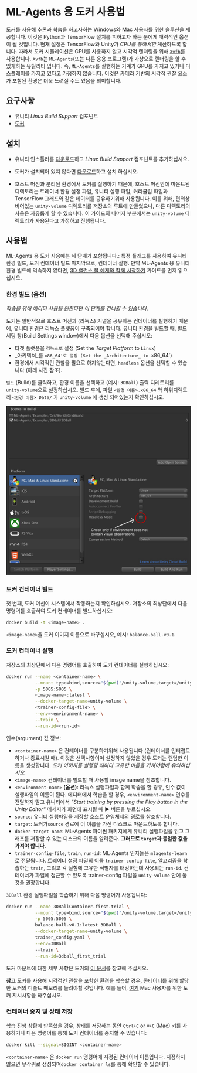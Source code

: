 ﻿# ML-Agents 용 도커 사용법

도커를 사용해 추론과 학습을 하고자하는 Windows와 Mac 사용자를 위한 솔루션을 제공합니다.
이것은 Python과 TensorFlow 설치를 피하고자 하는 분에게 매력적인 옵션이 될 것입니다. 현재 설정은 TensorFlow와 Unity가 _CPU를 통해서만_
계산하도록 합니다. 따라서 도커 시뮬레이션은 GPU를 사용하지 않고 시각적 렌더링을 위해 [`Xvfb`](https://en.wikipedia.org/wiki/Xvfb)를 사용합니다.
`Xvfb`는 `ML-Agents`(또는 다른 응용 프로그램)가 가상으로 렌더링을 할 수 있게하는 유틸리티 입니다. 즉, `ML-Agents`를 실행하는 기계가 GPU를 가지고 있거나
디스플레이를 가지고 있다고 가정하지 않습니다. 이것은 카메라 기반의 시각적 관찰 요소가 포함된 환경은 더욱 느려질 수도 있음을 의미합니다.

## 요구사항

- 유니티 _Linux Build Support_ 컴포넌트
- [도커](https://www.docker.com)

## 설치

- 유니티 인스톨러를 [다운로드](https://unity3d.com/kr/get-unity/download)하고 _Linux Build Support_ 컴포넌트를 추가하십시오.

- 도커가 설치되어 있지 않다면 [다운로드](https://www.docker.com/community-edition#/download)하고 설치 하십시오.

- 호스트 머신과 분리된 환경에서 도커를 실행하기 때문에, 호스트 머신안에 마운트된 디렉토리는 트레이너 환경 설정 파일, 
  유니티 실행 파일, 커리큘럼 파일과 TensorFlow 그래프와 같은 데이터를 공유하기위해 사용됩니다.
  이를 위해, 편의상 비어있는 `unity-volume` 디렉토리를 저장소의 루트에 만들었으나, 다른 디렉토리의 사용은 자유롭게 할 수 있습니다. 
  이 가이드의 나머지 부분에서는 `unity-volume` 디렉토리가 사용된다고 가정하고 진행됩니다.

## 사용법

ML-Agents 용 도커 사용에는 세 단계가 포함됩니다.: 특정 플래그를 사용하여 유니티 환경 빌드, 도커 컨테이너 빌드
마지막으로, 컨테이너 실행. 만약 ML-Agents 용 유니티 환경 빌드에 익숙하지 않다면, [3D 밸런스 볼 예제와 함께 시작하기](Getting-Started-with-Balance-Ball.md) 가이드를 먼저 읽으십시오.

### 환경 빌드 (옵션)

_학습을 위해 에디터 사용을 원한다면 이 단계를 건너뛸 수 있습니다._

도커는 일반적으로 호스트 머신과 (리눅스) 커널을 공유하는 컨테이너를 실행하기 때문에, 
유니티 환경은 리눅스 플랫폼이 구축되어야 합니다. 유니티 환경을 빌드할 때, 빌드 세팅 창(Build Settings window)에서
다음 옵션을 선택해 주십시오:

- 타겟 플랫폼을 `리눅스`로 설정 (Set the _Target Platform_ to `Linux`)
- _아키텍처_를 `x86_64'로 설정 (Set the _Architecture_ to `x86_64`)
- 환경에서 시각적인 관찰을 필요로 하지않는다면, `headless` 옵션을 선택할 수 있습니다 (아래 사진 참조).

`빌드` (Build)를 클릭하고, 환경 이름을 선택하고 (예시: `3DBall`) 출력 디레토리를 `unity-volume`으로 설정하십시오.
빌드 후에, 파일 `<환경 이름>.x86_64` 와 하위디렉토리 `<환경 이름>_Data/` 가 `unity-volume` 에 생성 되어있는지 확인하십시오.

![도커를 위한 빌드 설정](images/docker_build_settings.png)

### 도커 컨테이너 빌드

첫 번째, 도커 머신이 시스템에서 작동하는지 확인하십시오. 저장소의 최상단에서 다음 명령어를 호출하여
도커 컨테이너를 빌드하십시오:

```sh
docker build -t <image-name> .
```

`<image-name>`을 도커 이미지 이름으로 바꾸십시오, 예시: `balance.ball.v0.1`.

### 도커 컨테이너 실행

저장소의 최상단에서 다음 명령어를 호출하여 도커 컨테이너를 실행하십시오:

```sh
docker run --name <container-name> \
           --mount type=bind,source="$(pwd)"/unity-volume,target=/unity-volume \
           -p 5005:5005 \
           <image-name>:latest \
           --docker-target-name=unity-volume \
           <trainer-config-file> \
           --env=<environment-name> \
           --train \
           --run-id=<run-id>
```

인수(argument) 값 정보:

- `<container-name>` 은 컨테이너를 구분하기위해 사용됩니다 (컨테이너를 인터럽트하거나 종료시킬 때).
이것은 선택사항이며 설정하지 않았을 경우 도커는 랜덤한 이름을 생성합니다. _도커 이미지를 실행할 때마다
고유한 이름을 가져야함에 유의하십시오._
- `<image-name>` 컨테이너를 빌드할 때 사용할 image name을 참조합니다.
- `<environment-name>` __(옵션)__: 리눅스 실행파일과 함께 학습을 할 경우, 인수 값이 실행파일의 이름이 된다. 
에디터에서 학습을 할 경우, `<environment-name>` 인수를 전달하지 말고 유니티에서 _"Start training by pressing
  the Play button in the Unity Editor"_ 메세지가 화면에 표시될 때 :arrow_forward: 버튼을 누르십시오.
- `source`: 유니티 실행파일을 저장할 호스트 운영체제의 경로를 참조합니다.
- `target`: 도커가`source` 경로에 이 이름을 가진 디스크로 마운트하도록 합니다.
- `docker-target-name`: ML-Agents 파이썬 패키지에게 유니티 실행파일을 읽고 그래프를 저장할 수 있는 디스크의 이름을 알려준다.
**그러므로 `target`과 동일한 값을 가져야 합니다.**
- `trainer-config-file`, `train`, `run-id`: ML-Agents 인자들은 `mlagents-learn`로 전달됩니다. 트레이너 설정 파일의 이름 `trainer-config-file`,
알고리즘을 학습하는 `train`, 그리고 각 실험에 고유한 식별자를 태깅하는데 사용되는 `run-id`. 
컨테이너가 파일에 접근할 수 있도록 trainer-config 파일을 `unity-volume` 안에 둘 것을 권장합니다.

`3DBall` 환경 실행파일을 학습하기 위해 다음 명령어가 사용됩니다:

```sh
docker run --name 3DBallContainer.first.trial \
           --mount type=bind,source="$(pwd)"/unity-volume,target=/unity-volume \
           -p 5005:5005 \
           balance.ball.v0.1:latest 3DBall \
           --docker-target-name=unity-volume \
           trainer_config.yaml \
           --env=3DBall
           --train \
           --run-id=3dball_first_trial
```

도커 마운트에 대한 세부 사항은 도커의 [이 문서](https://docs.docker.com/storage/bind-mounts/)를 참고해 주십시오.

**참고** 도커를 사용해 시각적인 관찰을 포함한 환경을 학습할 경우, 콘테이너를 위해 할당한 도커의 디폴트 메모리를 늘려야할 것입니다.
예를 들어, [여기](https://docs.docker.com/docker-for-mac/#advanced) Mac 사용자를 위한 도커 지시사항을 봐주십시오.

### 컨테이너 중지 및 상태 저장

학습 진행 상황에 만족했을 경우, 상태를 저장하는 동안 `Ctrl+C` or `⌘+C` (Mac) 키를 사용하거나 다음 명령어를 통해 도커 컨테이너를 중지할 수 있습니다:

```sh
docker kill --signal=SIGINT <container-name>
```

`<container-name>` 은 `docker run` 명령어에 지정된 컨테이너 이름입니다. 지정하지 않으면 무작위로 생성되며`docker container ls`를 통해 확인할 수 있습니다.
